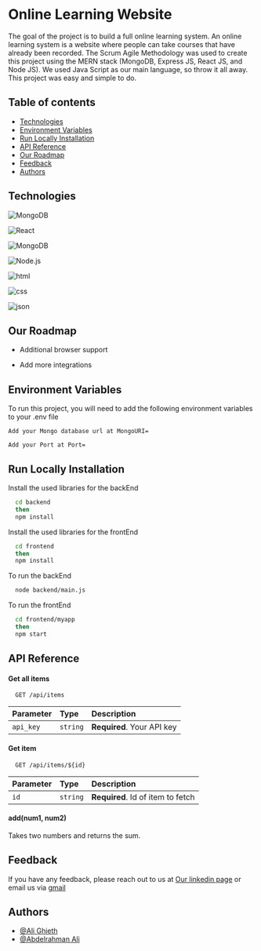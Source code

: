 
# Online Learning Website

The goal of the project is to build a full online learning 
system. An online learning system is a website where people 
can take courses that have already been recorded. The Scrum 
Agile Methodology was used to create this project using the 
MERN stack (MongoDB, Express JS, React JS, and Node JS). We 
used Java Script as our main language, so throw it all away. 
This project was easy and simple to do.


## Table of contents 
* [Technologies](#technologies)
* [Environment Variables](#environmentVariables)
* [Run Locally Installation](#runLocallyInstallation)
* [API Reference](#APIreference)
* [Our Roadmap](#ourRoadmap)
* [Feedback](#feedback)
* [Authors](#authors)
## Technologies
![MongoDB](https://img.shields.io/badge/MongoDB%20-%2347A248.svg?&style=for-the-badge&logo=MongoDB&logoColor=white) 

![React](https://img.shields.io/badge/React%20-%2361DAFB.svg?&style=for-the-badge&logo=React&logoColor=white)

![MongoDB](https://img.shields.io/badge/Express%20-%23000000.svg?&style=for-the-badge&logo=Express&logoColor=white)

![Node.js](https://img.shields.io/badge/Node.js%20-%23339933.svg?&style=for-the-badge&logo=Node.js&logoColor=white)

![html](https://img.shields.io/badge/HTML5%20-%23E34F26.svg?&style=for-the-badge&logo=HTML5&logoColor=white)

![css](https://img.shields.io/badge/CSS3%20-%231572B6.svg?&style=for-the-badge&logo=CSS3&logoColor=white)

![json](https://img.shields.io/badge/JSON%20-%23000000.svg?&style=for-the-badge&logo=JSON&logoColor=white)

## Our Roadmap

- Additional browser support

- Add more integrations


## Environment Variables

To run this project, you will need to add the following environment variables to your .env file

`Add your Mongo database url at MongoURI=`

`Add your Port at Port= `



## Run Locally Installation

Install the used libraries for the backEnd

```bash
  cd backend
  then
  npm install
```

Install the used libraries for the frontEnd

```bash
  cd frontend
  then
  npm install
```
To run the backEnd
```bash
  node backend/main.js
```
To run the frontEnd
```bash
  cd frontend/myapp 
  then
  npm start
```

## API Reference

#### Get all items

```http
  GET /api/items
```

| Parameter | Type     | Description                |
| :-------- | :------- | :------------------------- |
| `api_key` | `string` | **Required**. Your API key |

#### Get item

```http
  GET /api/items/${id}
```

| Parameter | Type     | Description                       |
| :-------- | :------- | :-------------------------------- |
| `id`      | `string` | **Required**. Id of item to fetch |

#### add(num1, num2)

Takes two numbers and returns the sum.


## Feedback

If you have any feedback, please reach out to us at 
[Our linkedin page](https://www.linkedin.com/company/thestartupcompany)
or email us via [gmail](https://mail.google.com/mail/u/0/?fs=1&to=theStartupCompany@gmail.com&su=ContactUs&tf=cm)

## Authors
- [@Ali Ghieth](https://www.github.com/alighieth)
- [@Abdelrahman Ali](https://www.github.com/AbdelrahmanAli12)

